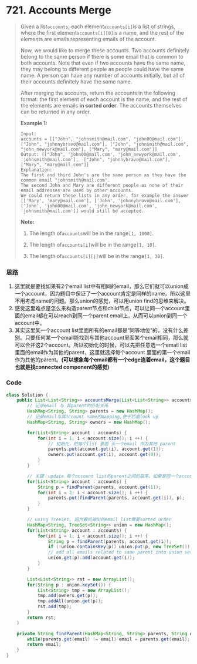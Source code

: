 # 721. Accounts Merge

> Given a list`accounts`, each element`accounts[i]`is a list of strings, where the first element`accounts[i][0]`is a name, and the rest of the elements are emails representing emails of the account.
>
> Now, we would like to merge these accounts. Two accounts definitely belong to the same person if there is some email that is common to both accounts. Note that even if two accounts have the same name, they may belong to different people as people could have the same name. A person can have any number of accounts initially, but all of their accounts definitely have the same name.
>
> After merging the accounts, return the accounts in the following format: the first element of each account is the name, and the rest of the elements are emails **in sorted order**. The accounts themselves can be returned in any order.
>
> **Example 1:**
>
> ```
> Input: 
> accounts = [["John", "johnsmith@mail.com", "john00@mail.com"], ["John", "johnnybravo@mail.com"], ["John", "johnsmith@mail.com", "john_newyork@mail.com"], ["Mary", "mary@mail.com"]]
> Output: [["John", 'john00@mail.com', 'john_newyork@mail.com', 'johnsmith@mail.com'],  ["John", "johnnybravo@mail.com"], ["Mary", "mary@mail.com"]]
> Explanation: 
> The first and third John's are the same person as they have the common email "johnsmith@mail.com".
> The second John and Mary are different people as none of their email addresses are used by other accounts.
> We could return these lists in any order, for example the answer [['Mary', 'mary@mail.com'], ['John', 'johnnybravo@mail.com'], 
> ['John', 'john00@mail.com', 'john_newyork@mail.com', 'johnsmith@mail.com']] would still be accepted.
> ```
>
> **Note:**
>
> 1. The length of`accounts`will be in the range`[1, 1000]`.
>
> 2. The length of`accounts[i]`will be in the range`[1, 10]`.
>
> 3. The length of`accounts[i][j]`will be in the range`[1, 30]`.

### 思路

1. 这里就是要找如果有2个email list中有相同的email，那么它们就可以union成一个account，因为题目中保证了一个account肯定是同样的name，所以这里不用考虑name的问题。那么union的感觉，可以用union find的思维来解决。
2. 感觉这里难点是怎么来构造parent节点和child节点，可以让同一个account里面的email都在可以reach到同一个parent email上，从而可以union到同一个account中。
3. 其实这里某一个account list里面所有的email都是“同等地位”的，没有什么差别。只要任何某一个email能找到与其他account里面某个email相同，那么就可以合并这2个account。所以初始化的时候，可以先把任意选一个email list里面的email作为其他的parent，这里就选择每个account 里面的第一个email 作为其他的parent。**\(可以想象每个email都有一个edge连着email，这个题目也就是找connected component的感觉\)**

### Code

```java
class Solution {
    public List<List<String>> accountsMerge(List<List<String>> accounts) {
        // 记录email 与 其parent的匹配关系
        HashMap<String, String> parents = new HashMap();
        // 记录email与其account name的mapping,便于后面look up
        HashMap<String, String> owners = new HashMap();

        for(List<String> account : accounts) {
            for(int i = 1; i < account.size(); i ++) {
                // 初始化，把每个list 里面 头一个email 作为其他 parent
                parents.put(account.get(i), account.get(1));
                owners.put(account.get(i), account.get(0));
            }
        }

        // 关键：update 每个account list的parent之间的联系，如果是同一个account，那么parent node之间也会相连，会找到同一个parent
        for(List<String> account : accounts) {
            String p = findParent(parents, account.get(1));
            for(int i = 2; i < account.size(); i ++) {
                parents.put(findParent(parents, account.get(i)), p);
            }
        }

        // using TreeSet, 因为最后输出的email list需要sorted order
        HashMap<String, TreeSet<String>> union = new HashMap();
        for(List<String> account : accounts) {
            for(int i = 1; i < account.size(); i ++) {
                String p = findParent(parents, account.get(i));
                if (!union.containsKey(p)) union.put(p, new TreeSet());
                // add all emails related to same parent into union set
                union.get(p).add(account.get(i));
            }
        }

        List<List<String>> rst = new ArrayList();
        for(String p : union.keySet()) {
            List<String> tmp = new ArrayList();
            tmp.add(owners.get(p));
            tmp.addAll(union.get(p));
            rst.add(tmp);
        }
        return rst;
    }

    private String findParent(HashMap<String, String> parents, String email) {
        while(parents.get(email) != email) email = parents.get(email);
        return email;
    }
}
```



